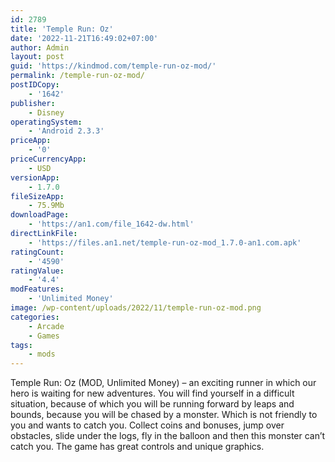 ```yaml
---
id: 2789
title: 'Temple Run: Oz'
date: '2022-11-21T16:49:02+07:00'
author: Admin
layout: post
guid: 'https://kindmod.com/temple-run-oz-mod/'
permalink: /temple-run-oz-mod/
postIDCopy:
    - '1642'
publisher:
    - Disney
operatingSystem:
    - 'Android 2.3.3'
priceApp:
    - '0'
priceCurrencyApp:
    - USD
versionApp:
    - 1.7.0
fileSizeApp:
    - 75.9Mb
downloadPage:
    - 'https://an1.com/file_1642-dw.html'
directLinkFile:
    - 'https://files.an1.net/temple-run-oz-mod_1.7.0-an1.com.apk'
ratingCount:
    - '4590'
ratingValue:
    - '4.4'
modFeatures:
    - 'Unlimited Money'
image: /wp-content/uploads/2022/11/temple-run-oz-mod.png
categories:
    - Arcade
    - Games
tags:
    - mods
---
```


Temple Run: Oz (MOD, Unlimited Money) – an exciting runner in which our hero is waiting for new adventures. You will find yourself in a difficult situation, because of which you will be running forward by leaps and bounds, because you will be chased by a monster. Which is not friendly to you and wants to catch you. Collect coins and bonuses, jump over obstacles, slide under the logs, fly in the balloon and then this monster can’t catch you. The game has great controls and unique graphics.